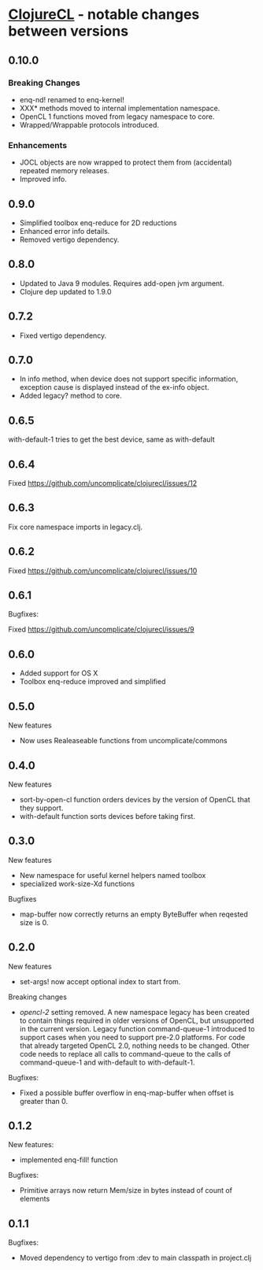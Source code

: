 # [ClojureCL](http://clojurecl.uncomplicate.org) - notable changes between versions

## 0.10.0

### Breaking Changes

* enq-nd! renamed to enq-kernel!
* XXX* methods moved to internal implementation namespace.
* OpenCL 1 functions moved from legacy namespace to core.
* Wrapped/Wrappable protocols introduced.

### Enhancements

* JOCL objects are now wrapped to protect them from (accidental) repeated memory releases.
* Improved info.

## 0.9.0

* Simplified toolbox enq-reduce for 2D reductions
* Enhanced error info details.
* Removed vertigo dependency.

## 0.8.0

* Updated to Java 9 modules. Requires add-open jvm argument.
* Clojure dep updated to 1.9.0

## 0.7.2

* Fixed vertigo dependency.

## 0.7.0

* In info method, when device does not support specific information, exception cause is displayed instead of the ex-info object.
* Added legacy? method to core.

## 0.6.5

with-default-1 tries to get the best device, same as with-default

## 0.6.4

Fixed https://github.com/uncomplicate/clojurecl/issues/12

## 0.6.3

Fix core namespace imports in legacy.clj.

## 0.6.2

Fixed https://github.com/uncomplicate/clojurecl/issues/10

## 0.6.1

Bugfixes:

Fixed https://github.com/uncomplicate/clojurecl/issues/9

## 0.6.0

* Added support for OS X
* Toolbox enq-reduce improved and simplified

## 0.5.0

New features
* Now uses Realeaseable functions from uncomplicate/commons

## 0.4.0

New features
* sort-by-open-cl function orders devices by the version of OpenCL that they support.
* with-default function sorts devices before taking first.

## 0.3.0

New features

* New namespace for useful kernel helpers named toolbox
* specialized work-size-Xd functions

Bugfixes

* map-buffer now correctly returns an empty ByteBuffer when reqested size is 0.

## 0.2.0

New features

* set-args! now accept optional index to start from.

Breaking changes

* *opencl-2* setting removed. A new namespace legacy has been created to
contain things required in older versions of OpenCL, but unsupported in the current
version. Legacy function command-queue-1 introduced to support cases when you
need to support pre-2.0 platforms. For code that already targeted OpenCL 2.0,
nothing needs to be changed. Other code needs to replace all
calls to command-queue to the calls of command-queue-1 and with-default to
with-default-1.

Bugfixes:

* Fixed a possible buffer overflow in enq-map-buffer when offset is greater than 0.

## 0.1.2

New features:

* implemented enq-fill! function

Bugfixes:

* Primitive arrays now return Mem/size in bytes instead of count of elements

## 0.1.1

Bugfixes:

* Moved dependency to vertigo from :dev to main classpath in project.clj
